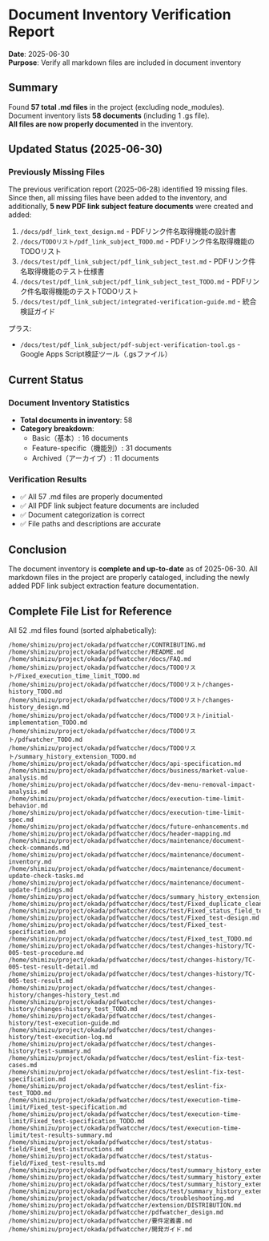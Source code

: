 # Document Inventory Verification Report

**Date**: 2025-06-30  
**Purpose**: Verify all markdown files are included in document inventory

## Summary

Found **57 total .md files** in the project (excluding node_modules).  
Document inventory lists **58 documents** (including 1 .gs file).  
**All files are now properly documented** in the inventory.

## Updated Status (2025-06-30)

### Previously Missing Files

The previous verification report (2025-06-28) identified 19 missing files. Since then, all missing files have been added to the inventory, and additionally, **5 new PDF link subject feature documents** were created and added:

1. `/docs/pdf_link_text_design.md` - PDFリンク件名取得機能の設計書
2. `/docs/TODOリスト/pdf_link_subject_TODO.md` - PDFリンク件名取得機能のTODOリスト
3. `/docs/test/pdf_link_subject/pdf_link_subject_test.md` - PDFリンク件名取得機能のテスト仕様書
4. `/docs/test/pdf_link_subject/pdf_link_subject_test_TODO.md` - PDFリンク件名取得機能のテストTODOリスト
5. `/docs/test/pdf_link_subject/integrated-verification-guide.md` - 統合検証ガイド

プラス:
- `/docs/test/pdf_link_subject/pdf-subject-verification-tool.gs` - Google Apps Script検証ツール（.gsファイル）

## Current Status

### Document Inventory Statistics
- **Total documents in inventory**: 58
- **Category breakdown**:
  - Basic（基本）: 16 documents
  - Feature-specific（機能別）: 31 documents  
  - Archived（アーカイブ）: 11 documents

### Verification Results
- ✅ All 57 .md files are properly documented
- ✅ All PDF link subject feature documents are included
- ✅ Document categorization is correct
- ✅ File paths and descriptions are accurate

## Conclusion

The document inventory is **complete and up-to-date** as of 2025-06-30. All markdown files in the project are properly cataloged, including the newly added PDF link subject extraction feature documentation.

## Complete File List for Reference

All 52 .md files found (sorted alphabetically):

```
/home/shimizu/project/okada/pdfwatccher/CONTRIBUTING.md
/home/shimizu/project/okada/pdfwatccher/README.md
/home/shimizu/project/okada/pdfwatccher/docs/FAQ.md
/home/shimizu/project/okada/pdfwatccher/docs/TODOリスト/Fixed_execution_time_limit_TODO.md
/home/shimizu/project/okada/pdfwatccher/docs/TODOリスト/changes-history_TODO.md
/home/shimizu/project/okada/pdfwatccher/docs/TODOリスト/changes-history_design.md
/home/shimizu/project/okada/pdfwatccher/docs/TODOリスト/initial-implementation_TODO.md
/home/shimizu/project/okada/pdfwatccher/docs/TODOリスト/pdfwatcher_TODO.md
/home/shimizu/project/okada/pdfwatccher/docs/TODOリスト/summary_history_extension_TODO.md
/home/shimizu/project/okada/pdfwatccher/docs/api-specification.md
/home/shimizu/project/okada/pdfwatccher/docs/business/market-value-analysis.md
/home/shimizu/project/okada/pdfwatccher/docs/dev-menu-removal-impact-analysis.md
/home/shimizu/project/okada/pdfwatccher/docs/execution-time-limit-behavior.md
/home/shimizu/project/okada/pdfwatccher/docs/execution-time-limit-spec.md
/home/shimizu/project/okada/pdfwatccher/docs/future-enhancements.md
/home/shimizu/project/okada/pdfwatccher/docs/header-mapping.md
/home/shimizu/project/okada/pdfwatccher/docs/maintenance/document-check-commands.md
/home/shimizu/project/okada/pdfwatccher/docs/maintenance/document-inventory.md
/home/shimizu/project/okada/pdfwatccher/docs/maintenance/document-update-check-tasks.md
/home/shimizu/project/okada/pdfwatccher/docs/maintenance/document-update-findings.md
/home/shimizu/project/okada/pdfwatccher/docs/summary_history_extension_design.md
/home/shimizu/project/okada/pdfwatccher/docs/test/Fixed_duplicate_cleanup_TODO.md
/home/shimizu/project/okada/pdfwatccher/docs/test/Fixed_status_field_test_TODO.md
/home/shimizu/project/okada/pdfwatccher/docs/test/Fixed_test-design.md
/home/shimizu/project/okada/pdfwatccher/docs/test/Fixed_test-specification.md
/home/shimizu/project/okada/pdfwatccher/docs/test/Fixed_test_TODO.md
/home/shimizu/project/okada/pdfwatccher/docs/test/changes-history/TC-005-test-procedure.md
/home/shimizu/project/okada/pdfwatccher/docs/test/changes-history/TC-005-test-result-detail.md
/home/shimizu/project/okada/pdfwatccher/docs/test/changes-history/TC-005-test-result.md
/home/shimizu/project/okada/pdfwatccher/docs/test/changes-history/changes-history_test.md
/home/shimizu/project/okada/pdfwatccher/docs/test/changes-history/changes-history_test_TODO.md
/home/shimizu/project/okada/pdfwatccher/docs/test/changes-history/test-execution-guide.md
/home/shimizu/project/okada/pdfwatccher/docs/test/changes-history/test-execution-log.md
/home/shimizu/project/okada/pdfwatccher/docs/test/changes-history/test-summary.md
/home/shimizu/project/okada/pdfwatccher/docs/test/eslint-fix-test-cases.md
/home/shimizu/project/okada/pdfwatccher/docs/test/eslint-fix-test-specification.md
/home/shimizu/project/okada/pdfwatccher/docs/test/eslint-fix-test_TODO.md
/home/shimizu/project/okada/pdfwatccher/docs/test/execution-time-limit/Fixed_test-specification.md
/home/shimizu/project/okada/pdfwatccher/docs/test/execution-time-limit/Fixed_test-specification_TODO.md
/home/shimizu/project/okada/pdfwatccher/docs/test/execution-time-limit/test-results-summary.md
/home/shimizu/project/okada/pdfwatccher/docs/test/status-field/Fixed_test-instructions.md
/home/shimizu/project/okada/pdfwatccher/docs/test/status-field/Fixed_test-results.md
/home/shimizu/project/okada/pdfwatccher/docs/test/summary_history_extension/summary_history_extension_test.md
/home/shimizu/project/okada/pdfwatccher/docs/test/summary_history_extension/summary_history_extension_test_TODO.md
/home/shimizu/project/okada/pdfwatccher/docs/test/summary_history_extension/test_result/test_scenarios.md
/home/shimizu/project/okada/pdfwatccher/docs/test/summary_history_extension/test_result/test_scenarios_v2.md
/home/shimizu/project/okada/pdfwatccher/docs/troubleshooting.md
/home/shimizu/project/okada/pdfwatccher/extension/DISTRIBUTION.md
/home/shimizu/project/okada/pdfwatccher/pdfwatcher_design.md
/home/shimizu/project/okada/pdfwatccher/要件定義書.md
/home/shimizu/project/okada/pdfwatccher/開発ガイド.md
```